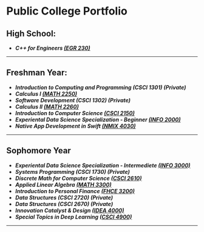 # Public College Portfolio

## High School:

- **_C++ for Engineers [(EGR 230)](https://github.com/thespcrewroy/Public-College/tree/main/EGR%20230)_**

---

## Freshman Year:

- **_Introduction to Computing and Programming (CSCI 1301) (Private)_**
- **_Calculus I [(MATH 2250)](https://github.com/thespcrewroy/Public-College)_**
- **_Software Development (CSCI 1302) (Private)_**
- **_Calculus II [(MATH 2260)](https://github.com/thespcrewroy/Public-College)_**
- **_Introduction to Computer Science [(CSCI 2150)](https://github.com/thespcrewroy/Public-College/tree/main/CSCI%202150)_**
- **_Experiental Data Science Specialization - Beginner [(INFO 2000)](https://github.com/thespcrewroy/Public-College/tree/main/INFO%202000)_**
- **_Native App Development in Swift [(NMIX 4030)](https://github.com/thespcrewroy/SwiftUIExercises)_**

---

## Sophomore Year

- **_Experiental Data Science Specialization - Intermediete [(INFO 3000)](https://github.com/thespcrewroy/Public-College/tree/main/INFO%203000)_**
- **_Systems Programming (CSCI 1730) (Private)_**
- **_Discrete Math for Computer Science [(CSCI 2610)](https://github.com/thespcrewroy/Public-College/tree/main/CSCI%202610)_**
- **_Applied Linear Algebra [(MATH 3300)](https://github.com/thespcrewroy/Public-College/tree/main/MATH%203300)_**
- **_Introduction to Personal Finance [(FHCE 3200)](https://github.com/thespcrewroy/Public-College/tree/main/FHCE%203200)_**
- **_Data Structures (CSCI 2720) (Private)_**
- **_Data Structures (CSCI 2670) (Private)_**
- **_Innovation Catalyst & Design [(IDEA 4000)](https://github.com/thespcrewroy/Public-College)_**
- **_Special Topics in Deep Learning [(CSCI 4900)](https://github.com/thespcrewroy/Public-College)_**

---
